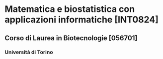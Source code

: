 # Matematica e biostatistica con applicazioni informatiche [INT0824]

## Corso di Laurea in Biotecnologie [056701] 

### Università di Torino
